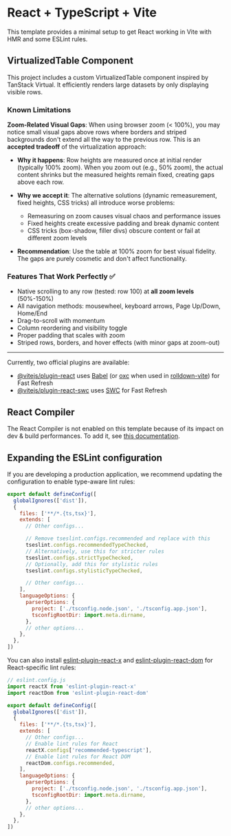 # React + TypeScript + Vite

This template provides a minimal setup to get React working in Vite with HMR and some ESLint rules.

## VirtualizedTable Component

This project includes a custom VirtualizedTable component inspired by TanStack Virtual. It efficiently renders large datasets by only displaying visible rows.

### Known Limitations

**Zoom-Related Visual Gaps**: When using browser zoom (< 100%), you may notice small visual gaps above rows where borders and striped backgrounds don't extend all the way to the previous row. This is an **accepted tradeoff** of the virtualization approach:

- **Why it happens**: Row heights are measured once at initial render (typically 100% zoom). When you zoom out (e.g., 50% zoom), the actual content shrinks but the measured heights remain fixed, creating gaps above each row.

- **Why we accept it**: The alternative solutions (dynamic remeasurement, fixed heights, CSS tricks) all introduce worse problems:
  - Remeasuring on zoom causes visual chaos and performance issues
  - Fixed heights create excessive padding and break dynamic content
  - CSS tricks (box-shadow, filler divs) obscure content or fail at different zoom levels

- **Recommendation**: Use the table at 100% zoom for best visual fidelity. The gaps are purely cosmetic and don't affect functionality.

### Features That Work Perfectly ✅
- Native scrolling to any row (tested: row 100) at **all zoom levels** (50%-150%)
- All navigation methods: mousewheel, keyboard arrows, Page Up/Down, Home/End
- Drag-to-scroll with momentum
- Column reordering and visibility toggle
- Proper padding that scales with zoom
- Striped rows, borders, and hover effects (with minor gaps at zoom-out)

---

Currently, two official plugins are available:

- [@vitejs/plugin-react](https://github.com/vitejs/vite-plugin-react/blob/main/packages/plugin-react) uses [Babel](https://babeljs.io/) (or [oxc](https://oxc.rs) when used in [rolldown-vite](https://vite.dev/guide/rolldown)) for Fast Refresh
- [@vitejs/plugin-react-swc](https://github.com/vitejs/vite-plugin-react/blob/main/packages/plugin-react-swc) uses [SWC](https://swc.rs/) for Fast Refresh

## React Compiler

The React Compiler is not enabled on this template because of its impact on dev & build performances. To add it, see [this documentation](https://react.dev/learn/react-compiler/installation).

## Expanding the ESLint configuration

If you are developing a production application, we recommend updating the configuration to enable type-aware lint rules:

```js
export default defineConfig([
  globalIgnores(['dist']),
  {
    files: ['**/*.{ts,tsx}'],
    extends: [
      // Other configs...

      // Remove tseslint.configs.recommended and replace with this
      tseslint.configs.recommendedTypeChecked,
      // Alternatively, use this for stricter rules
      tseslint.configs.strictTypeChecked,
      // Optionally, add this for stylistic rules
      tseslint.configs.stylisticTypeChecked,

      // Other configs...
    ],
    languageOptions: {
      parserOptions: {
        project: ['./tsconfig.node.json', './tsconfig.app.json'],
        tsconfigRootDir: import.meta.dirname,
      },
      // other options...
    },
  },
])
```

You can also install [eslint-plugin-react-x](https://github.com/Rel1cx/eslint-react/tree/main/packages/plugins/eslint-plugin-react-x) and [eslint-plugin-react-dom](https://github.com/Rel1cx/eslint-react/tree/main/packages/plugins/eslint-plugin-react-dom) for React-specific lint rules:

```js
// eslint.config.js
import reactX from 'eslint-plugin-react-x'
import reactDom from 'eslint-plugin-react-dom'

export default defineConfig([
  globalIgnores(['dist']),
  {
    files: ['**/*.{ts,tsx}'],
    extends: [
      // Other configs...
      // Enable lint rules for React
      reactX.configs['recommended-typescript'],
      // Enable lint rules for React DOM
      reactDom.configs.recommended,
    ],
    languageOptions: {
      parserOptions: {
        project: ['./tsconfig.node.json', './tsconfig.app.json'],
        tsconfigRootDir: import.meta.dirname,
      },
      // other options...
    },
  },
])
```
